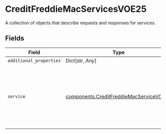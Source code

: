 # CreditFreddieMacServicesVOE25

A collection of objects that describe requests and responses for services.


## Fields

| Field                                                                                                        | Type                                                                                                         | Required                                                                                                     | Description                                                                                                  |
| ------------------------------------------------------------------------------------------------------------ | ------------------------------------------------------------------------------------------------------------ | ------------------------------------------------------------------------------------------------------------ | ------------------------------------------------------------------------------------------------------------ |
| `additional_properties`                                                                                      | Dict[str, *Any*]                                                                                             | :heavy_minus_sign:                                                                                           | N/A                                                                                                          |
| `service`                                                                                                    | [components.CreditFreddieMacServiceVOE25](../../models/components/creditfreddiemacservicevoe25.md)           | :heavy_check_mark:                                                                                           | A collection of details related to a fulfillment service or product in terms of request, process and result. |